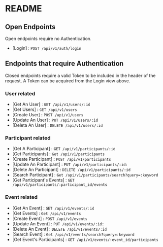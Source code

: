 # README

## Open Endpoints

Open endpoints require no Authentication.

- [Login] : `POST /api/v1/auth/login`

## Endpoints that require Authentication

Closed endpoints require a valid Token to be included in the header of the
request. A Token can be acquired from the Login view above.

### User related

- [Get An User] : `GET /api/v1/users/:id`
- [Get Users] : `GET /api/v1/users`
- [Create User] : `POST /api/v1/users`
- [Update An User] : `PUT /api/v1/users/:id`
- [Deleta An User] : `DELETE /api/v1/users/:id`

### Participant related

- [Get A Participant] : `GET /api/v1/participants/:id`
- [Get Participants] : `Get /api/v1/participants`
- [Create Participant] : `POST /api/v1/participants`
- [Update An Participant] : `PUT /api/v1/participants/:id:`
- [Delete An Participant] : `DELETE /api/v1/participants/:id`
- [Search Participant] : `Get /api/v1/participants/search?query=:keyword`
- [Get Participant's Events] : `GET /api/v1/participants/:participant_id/events`

### Event related

- [Get An Event] : `GET /api/v1/events/:id`
- [Get Events] : `Get /api/v1/events`
- [Create Event] : `POST /api/v1/events`
- [Update An Event] : `PUT /api/v1/events/:id:`
- [Delete An Event] : `DELETE /api/v1/events/:id`
- [Search Event] : `Get /api/v1/events/search?query=:keyword`
- [Get Event's Participants] : `GET /api/v1/events/:event_id/participants`
